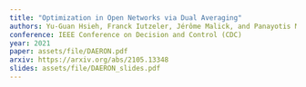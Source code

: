 ```yaml
---
title: "Optimization in Open Networks via Dual Averaging"
authors: Yu-Guan Hsieh, Franck Iutzeler, Jérôme Malick, and Panayotis Mertikopoulos
conference: IEEE Conference on Decision and Control (CDC)
year: 2021
paper: assets/file/DAERON.pdf
arxiv: https://arxiv.org/abs/2105.13348
slides: assets/file/DAERON_slides.pdf
---
```

